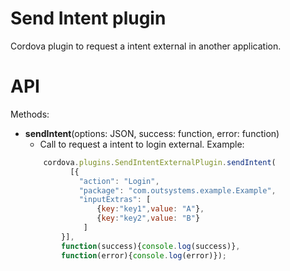 # Send Intent plugin

Cordova plugin to request a intent external in another application.

# API
Methods:

* **sendIntent**(options: JSON, success: function, error: function)
    * Call to request a intent to login external. Example:
    ```javascript
        cordova.plugins.SendIntentExternalPlugin.sendIntent(
              [{
                "action": "Login",
                "package": "com.outsystems.example.Example",
                "inputExtras": [
                    {key:"key1",value: "A"},
                    {key:"key2",value: "B"}
                 ]
            }],
            function(success){console.log(success)},
            function(error){console.log(error)});
    ```
    

